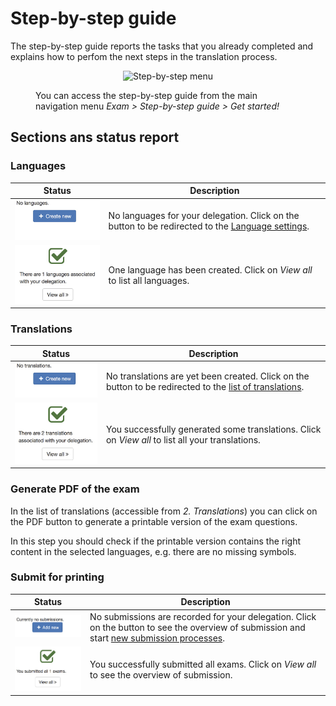 # Step-by-step guide

<style>
figure {
    margin-top: 1em;
    margin-bottom: 1em;
}
</style>

The step-by-step guide reports the tasks that you already completed and explains how to perfom the next steps in the translation process.

<figure>
  <p align="center">
    <img src="/img/menu_exam_stepbystep.png" alt="Step-by-step menu" />
  </p>
  <figcaption>You can access the step-by-step guide from the main navigation menu <em>Exam &gt; Step-by-step guide &gt; Get started!</em></figcaption>
</figure>


## Sections ans status report

### Languages

| Status | Description |
| ------ | ----------- |
| ![](img/exam_guide_languages_none.png) | No languages for your delegation. Click on the button to be redirected to the [Language settings](language_settings.md). |
| ![](img/exam_guide_languages_good.png) | One language has been created. Click on *View all* to list all languages. |


### Translations

| Status | Description |
| ------ | ----------- |
| ![](img/exam_guide_translations_none.png) | No translations are yet been created. Click on the button to be redirected to the [list of translations](translations.md). |
| ![](img/exam_guide_translations_good.png) | You successfully generated some translations. Click on *View all* to list all your translations. |

### Generate PDF of the exam

In the list of translations (accessible from *2. Translations*) you can click on the PDF button to generate a printable version of the exam questions.

In this step you should check if the printable version contains the right content in the selected languages, e.g. there are no missing symbols.

### Submit for printing

| Status | Description |
| ------ | ----------- |
| ![](img/exam_guide_submit_none.png) | No submissions are recorded for your delegation. Click on the button to see the overview of submission and start [new submission processes](assign_exams.md). |
| ![](img/exam_guide_submit_good.png) | You successfully submitted all exams. Click on *View all* to see the overview of submission. |

